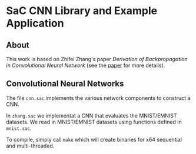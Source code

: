 SaC CNN Library and Example Application
=======================================

About
-----

This work is based
on Zhifei Zhang's paper _Derivation of Backpropagation in Convolutional
Neural Network_ (see the [paper][1] for more details).

Convolutional Neural Networks
------

The file `cnn.sac` implements the various network components to construct a CNN.

In `zhang.sac` we implementat a CNN that evaluates the MNIST/EMNIST datasets. We read in MNIST/EMNIST
datasets using functions defined in `mnist.sac`.

To compile, simply call `make` which will create binaries for x64 sequential and multi-threaded.

[1]: https://web.archive.org/web/20171209050606/http://web.eecs.utk.edu/~zzhang61/docs/reports/2016.10%20-%20Derivation%20of%20Backpropagation%20in%20Convolutional%20Neural%20Network%20(CNN).pdf
